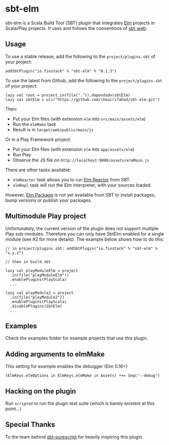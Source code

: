 # sbt-elm

sbt-elm is a Scala Build Tool (SBT) plugin that integrates [Elm](http://elm-lang.org/) projects in Scala/Play projects.
It uses and follows the conventions of [sbt-web](https://github.com/sbt/sbt-web).

## Usage

To use a stable release, add the following to the `project/plugins.sbt` of your project:

    addSbtPlugin("io.finstack" % "sbt-elm" % "0.1.3")

To use the latest from Github, add the following to the `project/plugins.sbt` of your project:

    lazy val root = project.in(file(".")).dependsOn(sbtElm)
    lazy val sbtElm = uri("https://github.com/choucrifahed/sbt-elm.git")

Then:

  * Put your Elm files (with extension `elm` into `src/main/assets/elm`)
  * Run the `elmMake` task
  * Result is in `target/web/public/main/js`

Or in a Play Framework project:

  * Put your Elm files (with extension `elm` into `app/assets/elm`)
  * Run Play
  * Observe the JS file on `http://localhost:9000/assets/elmMain.js`

There are other tasks available:

 * `elmReactor` task allows you to run [Elm Reactor](https://github.com/elm-lang/elm-reactor) from SBT.
 * `elmRepl` task will run the Elm interpreter, with your sources loaded.

However, [Elm Package](https://github.com/elm-lang/elm-package) is not yet available from SBT to install packages, bump versions or publish your packages.

## Multimodule Play project

Unfortunately, the current version of the plugin does not support multiple Play sub-modules. Therefore you can only have SbtElm enabled for a single module (see #2 for more details). The example below shows how to do this:

```
// in project/plugins.sbt: addSbtPlugin("io.finstack" % "sbt-elm" % "x.y.z")

// then in build.sbt

lazy val playModuleElm = project
  .in(file("playModuleElm"))
  .enablePlugins(PlayScala)
  ...

lazy val playModule2 = project
  .in(file("playModule2"))
  .enablePlugins(PlayScala)
  .disablePlugins(SbtElm)
  ...
```

## Examples

Check the examples folder for example projects that use this plugin.

## Adding arguments to elmMake

This setting for example enables the debugger (Elm 0.18+)

```
(ElmKeys.elmOptions in ElmKeys.elmMake in Assets) ++= Seq("--debug")
```

## Hacking on the plugin

Run `scripted` to run the plugin test suite (which is barely existent at this point...)

## Special Thanks

To the team behind [sbt-purescript](https://github.com/eamelink/sbt-purescript) for heavily inspiring this plugin.
